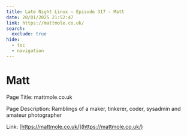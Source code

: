 ```yaml
---
title: Late Night Linux – Episode 317 - Matt
date: 20/01/2025 21:52:47
link: https://mattmole.co.uk/
search:
  exclude: true
hide:
  - toc
  - navigation
---
```


# Matt

Page Title: mattmole.co.uk

Page Description: Ramblings of a maker, tinkerer, coder, sysadmin and amateur photographer  

Link: [https://mattmole.co.uk/](https://mattmole.co.uk/)